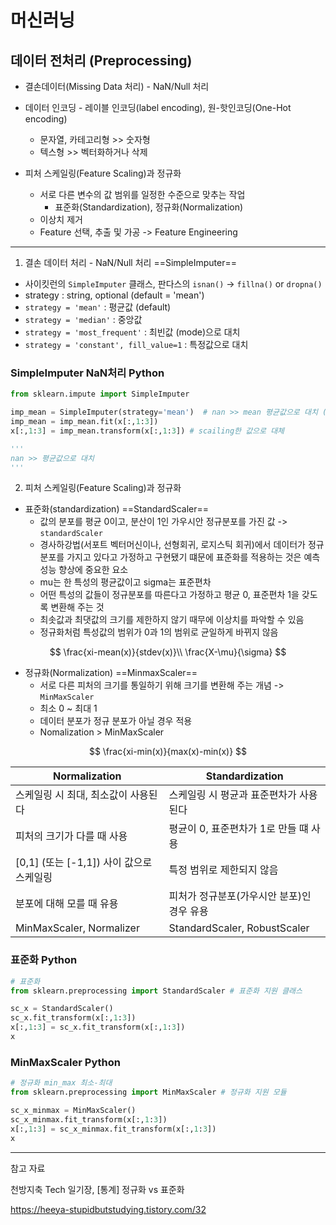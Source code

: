 # 머신러닝

## 데이터 전처리 (Preprocessing)



- 결손데이터(Missing Data 처리) - NaN/Null 처리

- 데이터 인코딩 - 레이블 인코딩(label encoding), 원-핫인코딩(One-Hot encoding)
  - 문자열, 카테고리형 >> 숫자형
  - 텍스형 >> 벡터화하거나 삭제
- 피처 스케일링(Feature Scaling)과 정규화
  - 서로 다른 변수의 값 범위를 일정한 수준으로 맞추는 작업
    - 표준화(Standardization), 정규화(Normalization)
  - 이상치 제거
  - Feature 선택, 추출 및 가공 -> Feature Engineering



-----------------------



1. 결손 데이터 처리 - NaN/Null 처리  ==SimpleImputer==

- 사이킷런의 `SimpleImputer` 클래스, 판다스의 `isnan()` -> `fillna()` or `dropna()`
- strategy : string, optional (default = 'mean')
- `strategy = 'mean'` : 평균값 (default)
- `strategy = 'median'` : 중앙값
- `strategy = 'most_frequent'` : 최빈값 (mode)으로 대치
- `strategy = 'constant', fill_value=1` : 특정값으로 대치



### SimpleImputer NaN처리 Python

```python
from sklearn.impute import SimpleImputer

imp_mean = SimpleImputer(strategy='mean')  # nan >> mean 평균값으로 대치 (단순대입법)
imp_mean = imp_mean.fit(x[:,1:3])
x[:,1:3] = imp_mean.transform(x[:,1:3]) # scailing한 값으로 대체

'''
nan >> 평균값으로 대치
'''
```





2. 피처 스케일링(Feature Scaling)과 정규화

- 표준화(standardization)   ==StandardScaler==
  - 값의 분포를 평균 0이고, 분산이 1인 가우시안 정규분포를 가진 값 -> `standardScaler`
  - 경사하강법(서포트 벡터머신이나, 선형회귀, 로지스틱 회귀)에서 데이터가 정규분포를 가지고 있다고 가정하고 구현됐기 떄문에 표준화를 적용하는 것은 예측 성능 향상에 중요한 요소
  - mu는 한 특성의 평균값이고 sigma는 표준편차
  - 어떤 특성의 값들이 정규분포를 따른다고 가정하고 평균 0, 표준편차 1을 갖도록 변환해 주는 것
  - 최솟값과 최댓값의 크기를 제한하지 않기 때무에 이상치를 파악할 수 있음
  - 정규화처럼 특성값의 범위가 0과 1의 범위로 균일하게 바뀌지 않음

$$
\frac{xi-mean(x)}{stdev(x)}\\
\frac{X-\mu}{\sigma}
$$

- 정규화(Normalization)   ==MinmaxScaler==
  - 서로 다른 피처의 크기를 통일하기 위해 크기를 변환해 주는 개념 -> `MinMaxScaler`
  - 최소 0 ~ 최대 1
  - 데이터 분포가 정규 분포가 아닐 경우 적용
  - Nomalization > MinMaxScaler

$$
\frac{xi-min(x)}{max(x)-min(x)}
$$



| Normalization                            | Standardization                            |
| ---------------------------------------- | ------------------------------------------ |
| 스케일링 시 최대, 최소값이 사용된다      | 스케일링 시 평균과 표준편차가 사용된다     |
| 피처의 크기가 다를 때 사용               | 평균이 0, 표준편차가 1로 만들 떄 사용      |
| [0,1] (또는 [-1,1]) 사이 값으로 스케일링 | 특정 범위로 제한되지 않음                  |
| 분포에 대해 모를 때 유용                 | 피처가 정규분포(가우시안 분포)인 경우 유용 |
| MinMaxScaler, Normalizer                 | StandardScaler, RobustScaler               |



### 표준화 Python

```python
# 표준화
from sklearn.preprocessing import StandardScaler # 표준화 지원 클래스

sc_x = StandardScaler()
sc_x.fit_transform(x[:,1:3])
x[:,1:3] = sc_x.fit_transform(x[:,1:3])
x
```





### MinMaxScaler Python

```python
# 정규화 min_max 최소-최대
from sklearn.preprocessing import MinMaxScaler # 정규화 지원 모듈

sc_x_minmax = MinMaxScaler()
sc_x_minmax.fit_transform(x[:,1:3])
x[:,1:3] = sc_x_minmax.fit_transform(x[:,1:3])
x
```



 







______

참고 자료

천방지축 Tech 일기장, [통계] 정규화 vs 표준화

https://heeya-stupidbutstudying.tistory.com/32